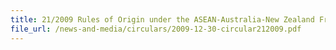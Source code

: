 ```yaml
---
title: 21/2009 Rules of Origin under the ASEAN-Australia-New Zealand Free Trade Area (AANZFTA) Agreement
file_url: /news-and-media/circulars/2009-12-30-circular212009.pdf
---
```

